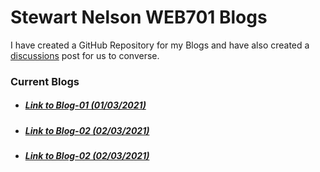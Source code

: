 # Stewart Nelson WEB701 Blogs

I have created a GitHub Repository for my Blogs and have also created a [discussions](https://github.com/StewartNZ/WEB701-Blogs/discussions/1) post for us to converse.

### Current Blogs
- ##### [Link to Blog-01 (01/03/2021)](https://stewartnz.github.io/WEB701-Blogs/Blogs/Blog-01)
- ##### [Link to Blog-02 (02/03/2021)](https://stewartnz.github.io/WEB701-Blogs/Blogs/Blog-02)
- ##### [Link to Blog-02 (02/03/2021)](https://stewartnz.github.io/WEB701-Blogs/Blogs/Blog-03)